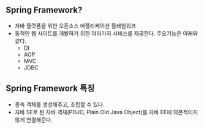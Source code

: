 ## Spring Framework?

- 자바 플랫폼을 위한 오픈소스 애플리케이션 플레임워크
- 동적인 웹 사이트를 개발하기 위한 여러가지 서비스를 제공한다. 주요기능은 아래와 같다.
  - DI
  - AOP
  - MVC
  - JDBC

## Spring Framework 특징

- 종속 객체를 생성해주고, 조립할 수 있다.
- 자바 SE로 된 자바 객체(POJO, Plain Old Java Object)를 자바 EE에 의존적이지 않게 연결해준다.
